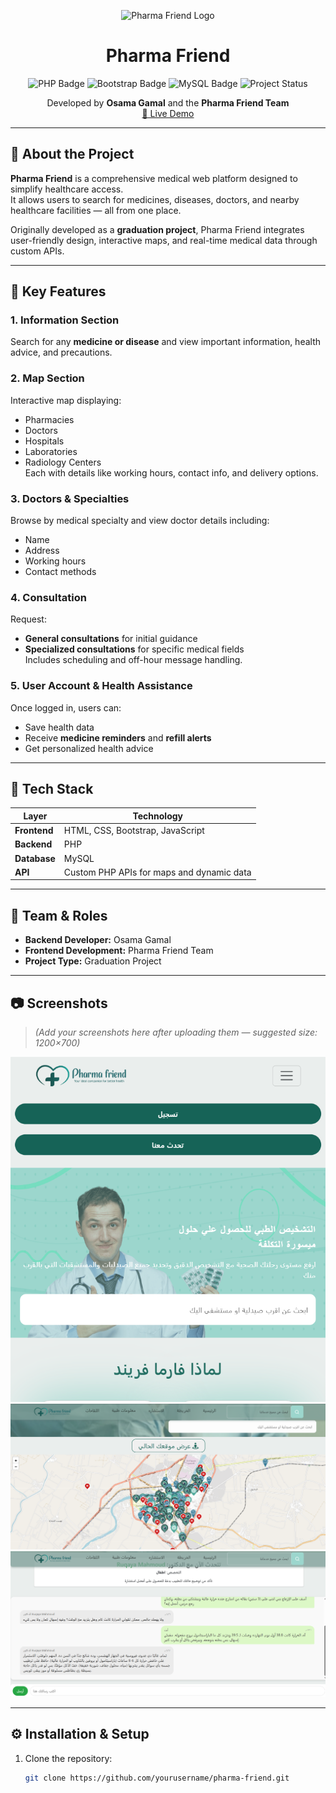<p align="center">
  <img src="assets/Logo.png" alt="Pharma Friend Logo" width="150"/>
</p>

<h1 align="center">Pharma Friend</h1>

<p align="center">
  <img src="https://img.shields.io/badge/Built%20with-PHP-blue" alt="PHP Badge"/>
  <img src="https://img.shields.io/badge/Frontend-Bootstrap-orange" alt="Bootstrap Badge"/>
  <img src="https://img.shields.io/badge/Database-MySQL-green" alt="MySQL Badge"/>
  <img src="https://img.shields.io/badge/Status-Completed-success" alt="Project Status"/>
</p>

<p align="center">
  Developed by <b>Osama Gamal</b> and the <b>Pharma Friend Team</b><br>
  <a href="https://pharmafriend.gt.tc/pharma_friend/front/home_page.php?i=1">🔗 Live Demo</a>
</p>

---

## 🚀 About the Project

**Pharma Friend** is a comprehensive medical web platform designed to simplify healthcare access.  
It allows users to search for medicines, diseases, doctors, and nearby healthcare facilities — all from one place.

Originally developed as a **graduation project**, Pharma Friend integrates user-friendly design, interactive maps, and real-time medical data through custom APIs.

---

## 🧠 Key Features

### 1. Information Section
Search for any **medicine or disease** and view important information, health advice, and precautions.

### 2. Map Section
Interactive map displaying:
- Pharmacies  
- Doctors  
- Hospitals  
- Laboratories  
- Radiology Centers  
Each with details like working hours, contact info, and delivery options.

### 3. Doctors & Specialties
Browse by medical specialty and view doctor details including:
- Name  
- Address  
- Working hours  
- Contact methods  

### 4. Consultation
Request:
- **General consultations** for initial guidance  
- **Specialized consultations** for specific medical fields  
Includes scheduling and off-hour message handling.

### 5. User Account & Health Assistance
Once logged in, users can:
- Save health data  
- Receive **medicine reminders** and **refill alerts**  
- Get personalized health advice

---

## 🧩 Tech Stack

| Layer | Technology |
|--------|-------------|
| **Frontend** | HTML, CSS, Bootstrap, JavaScript |
| **Backend** | PHP |
| **Database** | MySQL |
| **API** | Custom PHP APIs for maps and dynamic data |

---

## 👥 Team & Roles
- **Backend Developer:** Osama Gamal  
- **Frontend Development:** Pharma Friend Team  
- **Project Type:** Graduation Project  

---

## 📷 Screenshots
> *(Add your screenshots here after uploading them — suggested size: 1200×700)*

![Home Page](assets/home_page.png)
![Map Section](assets/map.png)
![Chat Section](assets/chat2.png)

---

## ⚙️ Installation & Setup

1. Clone the repository:
   ```bash
   git clone https://github.com/yourusername/pharma-friend.git
